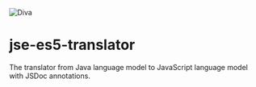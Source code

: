 ![Diva](https://lh6.googleusercontent.com/-mPD1NmLIk0A/Ut-dbRV_0BI/AAAAAAAABnE/OXlfuZTfWIo/w718-h364-no/diva.jpg)

jse-es5-translator
==================

The translator from Java language model to JavaScript language model with JSDoc annotations.
